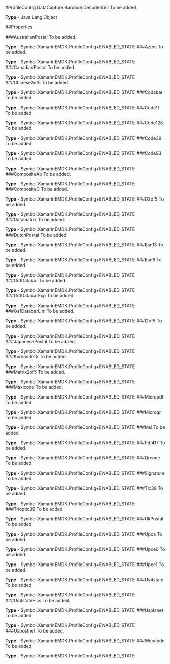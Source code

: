 #ProfileConfig.DataCapture.Barcode.DecoderList
To be added.

**Type** - Java.Lang.Object

##Properties

###AustralianPostal
To be added.

**Type** - Symbol.XamarinEMDK.ProfileConfig+ENABLED_STATE
###Aztec
To be added.

**Type** - Symbol.XamarinEMDK.ProfileConfig+ENABLED_STATE
###CanadianPostal
To be added.

**Type** - Symbol.XamarinEMDK.ProfileConfig+ENABLED_STATE
###Chinese2of5
To be added.

**Type** - Symbol.XamarinEMDK.ProfileConfig+ENABLED_STATE
###Codabar
To be added.

**Type** - Symbol.XamarinEMDK.ProfileConfig+ENABLED_STATE
###Code11
To be added.

**Type** - Symbol.XamarinEMDK.ProfileConfig+ENABLED_STATE
###Code128
To be added.

**Type** - Symbol.XamarinEMDK.ProfileConfig+ENABLED_STATE
###Code39
To be added.

**Type** - Symbol.XamarinEMDK.ProfileConfig+ENABLED_STATE
###Code93
To be added.

**Type** - Symbol.XamarinEMDK.ProfileConfig+ENABLED_STATE
###CompositeAb
To be added.

**Type** - Symbol.XamarinEMDK.ProfileConfig+ENABLED_STATE
###CompositeC
To be added.

**Type** - Symbol.XamarinEMDK.ProfileConfig+ENABLED_STATE
###D2of5
To be added.

**Type** - Symbol.XamarinEMDK.ProfileConfig+ENABLED_STATE
###Datamatrix
To be added.

**Type** - Symbol.XamarinEMDK.ProfileConfig+ENABLED_STATE
###DutchPostal
To be added.

**Type** - Symbol.XamarinEMDK.ProfileConfig+ENABLED_STATE
###Ean13
To be added.

**Type** - Symbol.XamarinEMDK.ProfileConfig+ENABLED_STATE
###Ean8
To be added.

**Type** - Symbol.XamarinEMDK.ProfileConfig+ENABLED_STATE
###Gs1Databar
To be added.

**Type** - Symbol.XamarinEMDK.ProfileConfig+ENABLED_STATE
###Gs1DatabarExp
To be added.

**Type** - Symbol.XamarinEMDK.ProfileConfig+ENABLED_STATE
###Gs1DatabarLim
To be added.

**Type** - Symbol.XamarinEMDK.ProfileConfig+ENABLED_STATE
###I2of5
To be added.

**Type** - Symbol.XamarinEMDK.ProfileConfig+ENABLED_STATE
###JapanesePostal
To be added.

**Type** - Symbol.XamarinEMDK.ProfileConfig+ENABLED_STATE
###Korean3of5
To be added.

**Type** - Symbol.XamarinEMDK.ProfileConfig+ENABLED_STATE
###Matrix2of5
To be added.

**Type** - Symbol.XamarinEMDK.ProfileConfig+ENABLED_STATE
###Maxicode
To be added.

**Type** - Symbol.XamarinEMDK.ProfileConfig+ENABLED_STATE
###Micropdf
To be added.

**Type** - Symbol.XamarinEMDK.ProfileConfig+ENABLED_STATE
###Microqr
To be added.

**Type** - Symbol.XamarinEMDK.ProfileConfig+ENABLED_STATE
###Msi
To be added.

**Type** - Symbol.XamarinEMDK.ProfileConfig+ENABLED_STATE
###Pdf417
To be added.

**Type** - Symbol.XamarinEMDK.ProfileConfig+ENABLED_STATE
###Qrcode
To be added.

**Type** - Symbol.XamarinEMDK.ProfileConfig+ENABLED_STATE
###Signature
To be added.

**Type** - Symbol.XamarinEMDK.ProfileConfig+ENABLED_STATE
###Tlc39
To be added.

**Type** - Symbol.XamarinEMDK.ProfileConfig+ENABLED_STATE
###Trioptic39
To be added.

**Type** - Symbol.XamarinEMDK.ProfileConfig+ENABLED_STATE
###UkPostal
To be added.

**Type** - Symbol.XamarinEMDK.ProfileConfig+ENABLED_STATE
###Upca
To be added.

**Type** - Symbol.XamarinEMDK.ProfileConfig+ENABLED_STATE
###Upce0
To be added.

**Type** - Symbol.XamarinEMDK.ProfileConfig+ENABLED_STATE
###Upce1
To be added.

**Type** - Symbol.XamarinEMDK.ProfileConfig+ENABLED_STATE
###Us4state
To be added.

**Type** - Symbol.XamarinEMDK.ProfileConfig+ENABLED_STATE
###Us4stateFics
To be added.

**Type** - Symbol.XamarinEMDK.ProfileConfig+ENABLED_STATE
###Usplanet
To be added.

**Type** - Symbol.XamarinEMDK.ProfileConfig+ENABLED_STATE
###Uspostnet
To be added.

**Type** - Symbol.XamarinEMDK.ProfileConfig+ENABLED_STATE
###Webcode
To be added.

**Type** - Symbol.XamarinEMDK.ProfileConfig+ENABLED_STATE


